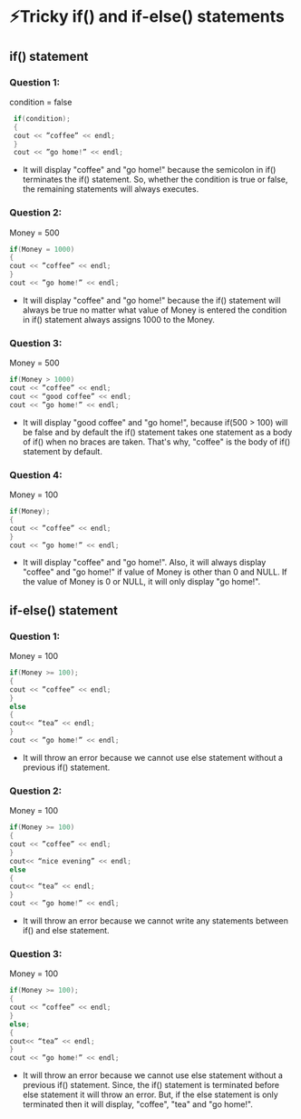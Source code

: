 # ⚡Tricky if() and if-else() statements

## if() statement

### Question 1:

condition = false

```cpp
 if(condition);
 {
 cout << ”coffee” << endl;
 }
 cout << ”go home!” << endl;
```

- It will display "coffee" and "go home!" because the semicolon in if() terminates the if() statement. So, whether the condition is true or false, the remaining statements will always executes.

### Question 2:

Money = 500

```cpp
if(Money = 1000)
{
cout << ”coffee” << endl;
}
cout << ”go home!” << endl;
```

- It will display "coffee" and "go home!" because the if() statement will always be true no matter what value of Money is entered the condition in if() statement always assigns 1000 to the Money.

### Question 3:

Money = 500

```cpp
if(Money > 1000)
cout << ”coffee” << endl;
cout << “good coffee” << endl;
cout << ”go home!” << endl;
```

- It will display "good coffee" and "go home!", because if(500 > 100) will be false and by default the if() statement takes one statement as a body of if() when no braces are taken. That's why, "coffee" is the body of if() statement by default.

### Question 4:

Money = 100

```cpp
if(Money);
{
cout << ”coffee” << endl;
}
cout << ”go home!” << endl;
```

- It will display "coffee" and "go home!". Also, it will always display "coffee" and "go home!" if value of Money is other than 0 and NULL. If the value of Money is 0 or NULL, it will only display "go home!".

## if-else() statement

### Question 1:

Money = 100

```cpp
if(Money >= 100);
{
cout << ”coffee” << endl;
}
else
{
cout<< “tea” << endl;
}
cout << ”go home!” << endl;
```

- It will throw an error because we cannot use else statement without a previous if() statement.

### Question 2:

Money = 100

```cpp
if(Money >= 100)
{
cout << ”coffee” << endl;
}
cout<< “nice evening” << endl;
else
{
cout<< “tea” << endl;
}
cout << ”go home!” << endl;
```

- It will throw an error because we cannot write any statements between if() and else statement.

### Question 3:

Money = 100

```cpp
if(Money >= 100);
{
cout << ”coffee” << endl;
}
else;
{
cout<< “tea” << endl;
}
cout << ”go home!” << endl;
```

- It will throw an error because we cannot use else statement without a previous if() statement. Since, the if() statement is terminated before else statement it will throw an error. But, if the else statement is only terminated then it will display, "coffee", "tea" and "go home!".
